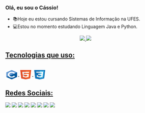 ### Olá, eu sou o Cássio!

- 📚Hoje eu estou cursando Sistemas de Informação na UFES.
- 💻Estou no momento estudando Linguagem Java e Python.



<div align="center">
  <a href="https://github.com/cassioalcure">
  <img height="180em" src="https://github-readme-stats.vercel.app/api?username=cassioalcure&show_icons=true&theme=dark&include_all_commits=true&count_private=true"/>
  <img height="180em" src="https://github-readme-stats.vercel.app/api/top-langs/?username=cassioalcure&layout=compact&langs_count=7&theme=dark"/>
</div>

  ## Tecnologias que uso:
<div style="display: inline_block"><br>
<img align="center" alt="Cassio-C" height="30" width="40" src="https://github.com/devicons/devicon/blob/master/icons/c/c-original.svg">
<img align="center" alt="Cassio-HTML" height="30" width="40" src="https://github.com/devicons/devicon/blob/master/icons/html5/html5-original.svg">
<img align="center" alt="Cassio-CSS" height="30" width="40" src="https://github.com/devicons/devicon/blob/master/icons/css3/css3-original.svg">
</div>

  ## Redes Sociais:


<div> 
<a href="https://www.facebook.com/cassioquefazer/" target="_blank"><img src="https://img.shields.io/badge/Facebook-1877F2?style=for-the-badge&logo=facebook&logoColor=white" target="_blank"></a> 
  <a href="https://instagram.com/cassioalcure" target="_blank"><img src="https://img.shields.io/badge/-Instagram-%23E4405F?style=for-the-badge&logo=instagram&logoColor=white" target="_blank"></a>
<a href="https://www.linkedin.com/in/cassioalcure/" target="_blank"><img src="https://img.shields.io/badge/-LinkedIn-%230077B5?style=for-the-badge&logo=linkedin&logoColor=white" target="_blank"></a> 
  <a href = "mailto:cassio.a.oliveira@edu.ufes.br"><img src="https://img.shields.io/badge/-Gmail-%23333?style=for-the-badge&logo=gmail&logoColor=white" target="_blank"></a>
  <a href="https://twitter.com/cassioquefazer" target="_blank"><img src="https://img.shields.io/badge/Twitter-1DA1F2?style=for-the-badge&logo=twitter&logoColor=white" target="_blank"></a>
<a href="https://open.spotify.com/user/aleatoriosong" target="_blank"><img src="https://img.shields.io/badge/Spotify-1ED760?&style=for-the-badge&logo=spotify&logoColor=white" target="_blank"></a>
 	<a href="https://www.twitch.tv/cassioquefazer" target="_blank"><img src="https://img.shields.io/badge/Twitch-9146FF?style=for-the-badge&logo=twitch&logoColor=white" target="_blank"></a>
<a href="https://steamcommunity.com/id/aleatorta/" target="_blank"><img src="https://img.shields.io/badge/Steam-000000?style=for-the-badge&logo=steam&logoColor=white" target="_blank"></a>

##
 
</div>
